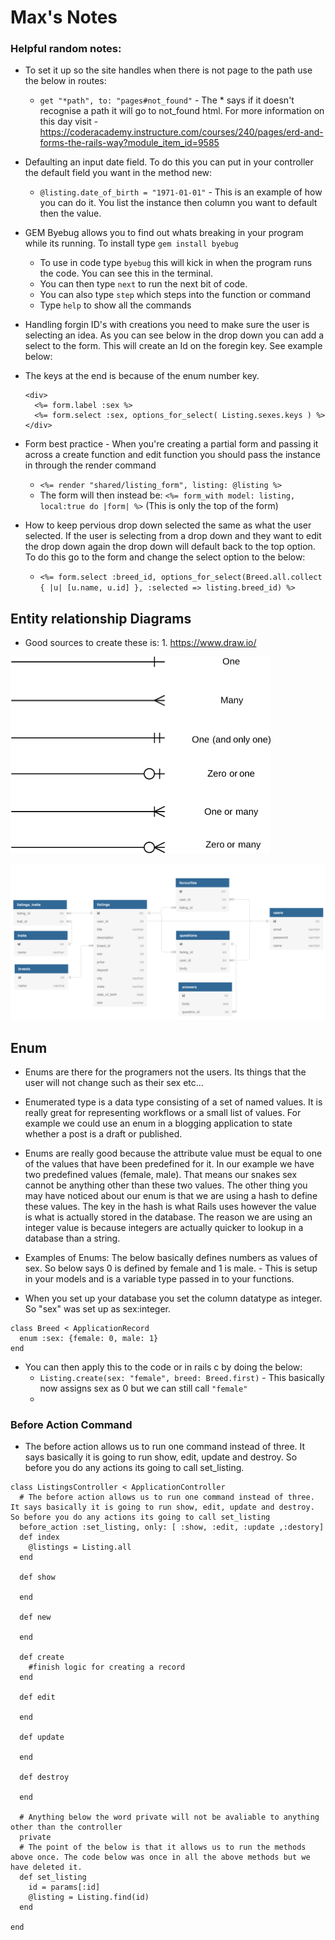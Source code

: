 # Max's Notes

### Helpful random notes:

- To set it up so the site handles when there is not page to the path use the below in routes:
  - `get "*path", to: "pages#not_found"` - The * says if it doesn't recognise a path it will go to not_found html. 
For more information on this day visit - https://coderacademy.instructure.com/courses/240/pages/erd-and-forms-the-rails-way?module_item_id=9585 

- Defaulting an input date field. To do this you can put in your controller the default field you want in the method new: 
  -  `@listing.date_of_birth = "1971-01-01"` - This is an example of how you can do it. You list the instance then column you want to default then the value.

- GEM Byebug allows you to find out whats breaking in your program while its running. To install type `gem install byebug`
  - To use in code type `byebug` this will kick in when the program runs the code. You can see this in the terminal.
  - You can then type `next` to run the next bit of code.
  - You can also type `step` which steps into the function or command
  - Type `help` to show all the commands

- Handling forgin ID's with creations you need to make sure the user is selecting an idea. As you can see below in the drop down you can add a select to the form. This will create an Id on the foregin key. See example below:
- The keys at the end is because of the enum number key.
  ```
  <div>
    <%= form.label :sex %>
    <%= form.select :sex, options_for_select( Listing.sexes.keys ) %>
  </div>
  ```

- Form best practice - When you're creating a partial form and passing it across a create function and edit function you should pass the instance in through the render command
  - `<%= render "shared/listing_form", listing: @listing %>` 
  - The form will then instead be: `<%= form_with model: listing, local:true do |form| %>` (This is only the top of the form)

- How to keep pervious drop down selected the same as what the user selected. If the user is selecting from a drop down and they want to edit the drop down again the drop down will default back to the top option. To do this go to the form and change the select option to the below: 
  - `<%= form.select :breed_id, options_for_select(Breed.all.collect { |u| [u.name, u.id] }, :selected => listing.breed_id) %>`




## Entity relationship Diagrams

- Good sources to create these is: 1. https://www.draw.io/

![image](./day38-erd_symbols.png)

![image](./day38-updated_erd.png)

## Enum

- Enums are there for the programers not the users. Its things that the user will not change such as their sex etc...
- Enumerated type is a data type consisting of a set of named values. It is really great for representing workflows or a small list of values. For example we could use an enum in a blogging application to state whether a post is a draft or published.
- Enums are really good because the attribute value must be equal to one of the values that have been predefined for it. In our example we have two predefined values (female, male). That means our snakes sex cannot be anything other than these two values. The other thing you may have noticed about our enum is that we are using a hash to define these values. The key in the hash is what Rails uses however the value is what is actually stored in the database. The reason we are using an integer value is because integers are actually quicker to lookup in a database than a string.

- Examples of Enums: The below basically defines numbers as values of sex. So below says 0 is defined by female and 1 is male. - This is setup in your models and is a variable type passed in to your functions.
- When you set up your database you set the column datatype as integer. So "sex" was set up as sex:integer.
```
class Breed < ApplicationRecord
  enum :sex: {female: 0, male: 1}
end
```
- You can then apply this to the code or in rails c by doing the below:
  - `Listing.create(sex: "female", breed: Breed.first)` - This basically now assigns sex as 0 but we can still call `"female"`
  - 

### Before Action Command

- The before action allows us to run one command instead of three. It says basically it is going to run show, edit, update and destroy. So before you do any actions its going to call set_listing.

```
class ListingsController < ApplicationController
  # The before action allows us to run one command instead of three. It says basically it is going to run show, edit, update and destroy. So before you do any actions its going to call set_listing
  before_action :set_listing, only: [ :show, :edit, :update ,:destory]
  def index
    @listings = Listing.all
  end

  def show

  end

  def new

  end

  def create
    #finish logic for creating a record
  end

  def edit

  end

  def update

  end

  def destroy

  end

  # Anything below the word private will not be avaliable to anything other than the controller
  private
  # The point of the below is that it allows us to run the methods above once. The code below was once in all the above methods but we have deleted it.
  def set_listing
    id = params[:id]
    @listing = Listing.find(id)
  end

end
```


